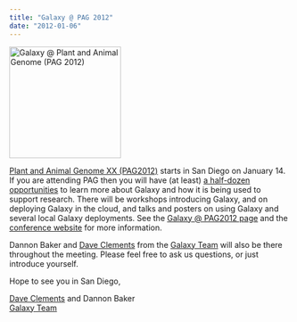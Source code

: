 ```yaml
---
title: "Galaxy @ PAG 2012"
date: "2012-01-06"
---
```

<div class='right'><a href='/events/pag2012/'><img src="/src/images/logos/PAG2012.png" alt="Galaxy @ Plant and Animal Genome (PAG 2012)" width="200" /></a></div>

[Plant and Animal Genome XX (PAG2012)](/events/pag2012/) starts in San Diego on January 14.  If you are attending PAG then you will have (at least) [a half-dozen opportunities](/events/pag2012/) to learn more about Galaxy and how it is being used to support research.  There will be workshops introducing Galaxy, and on deploying Galaxy in the cloud, and talks and posters on using Galaxy and several local Galaxy deployments.  See the [Galaxy @ PAG2012 page](/events/pag2012/) and the [conference website](http://www.intlpag.org/) for more information.

Dannon Baker and [Dave Clements](/people/dave-clements/) from the [Galaxy Team](/src/galaxy-team/) will also be there throughout the meeting.  Please feel free to ask us questions, or just introduce yourself.

Hope to see you in San Diego,

[Dave Clements](/people/dave-clements/) and Dannon Baker<br />
[Galaxy Team](/galaxy-team/)
